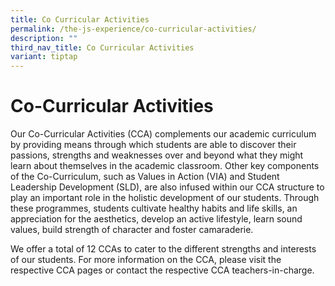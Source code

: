 ```yaml
---
title: Co Curricular Activities
permalink: /the-js-experience/co-curricular-activities/
description: ""
third_nav_title: Co Curricular Activities
variant: tiptap
---
```

<h1><strong>Co-Curricular Activities</strong></h1><p>Our Co-Curricular Activities (CCA) complements our academic curriculum by providing means through which students are able to discover their passions, strengths and weaknesses over and beyond what they might learn about themselves in the academic classroom. Other key components of the Co-Curriculum, such as Values in Action (VIA) and Student Leadership Development (SLD), are also infused within our CCA structure to play an important role in the holistic development of our students. Through these programmes, students cultivate healthy habits and life skills, an appreciation for the aesthetics, develop an active lifestyle, learn sound values, build strength of character and foster camaraderie.</p><p>We offer a total of 12 CCAs to cater to the different strengths and interests of our students. For more information on the CCA, please visit the respective CCA pages or contact the respective CCA teachers-in-charge.</p>